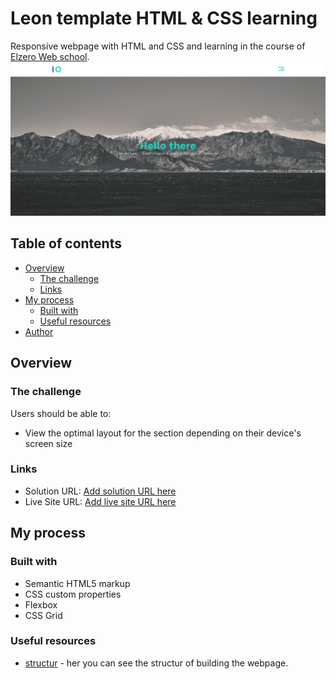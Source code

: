 # Leon template HTML & CSS learning

Responsive webpage with HTML and CSS and learning in the course of [Elzero Web school](https://github.com/ElzeroWebSchool).
![](./images/secreenshot.png)

## Table of contents

- [Overview](#overview)
  - [The challenge](#the-challenge)
  - [Links](#links)
- [My process](#my-process)
  - [Built with](#built-with)
  - [Useful resources](#useful-resources)
- [Author](#author)


## Overview

### The challenge

Users should be able to:

- View the optimal layout for the section depending on their device's screen size

### Links

- Solution URL: [Add solution URL here](https://your-solution-url.com)
- Live Site URL: [Add live site URL here](https://your-live-site-url.com)

## My process

### Built with

- Semantic HTML5 markup
- CSS custom properties
- Flexbox
- CSS Grid

### Useful resources

- [structur](https://www.youtube.com/playlist?list=PLDoPjvoNmBAzHSjcR-HnW9tnxyuye8KbF) - her you can see the structur of building the webpage. 

